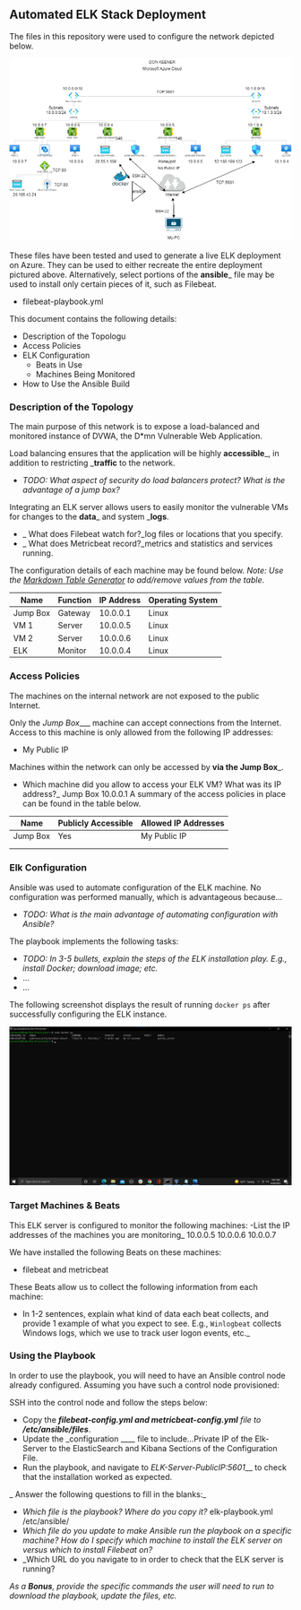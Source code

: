 ## Automated ELK Stack Deployment

The files in this repository were used to configure the network depicted below.

![Network Diagram](Diagrams/Azure_Network_Diagram.png)

These files have been tested and used to generate a live ELK deployment on Azure. They can be used to either recreate the entire deployment pictured above. Alternatively, select portions of the __ansible___ file may be used to install only certain pieces of it, such as Filebeat.

  - filebeat-playbook.yml 

This document contains the following details:
- Description of the Topologu
- Access Policies
- ELK Configuration
  - Beats in Use
  - Machines Being Monitored
- How to Use the Ansible Build


### Description of the Topology

The main purpose of this network is to expose a load-balanced and monitored instance of DVWA, the D*mn Vulnerable Web Application.

Load balancing ensures that the application will be highly __accessible___, in addition to restricting ___traffic__ to the network.
- _TODO: What aspect of security do load balancers protect? What is the advantage of a jump box?_

Integrating an ELK server allows users to easily monitor the vulnerable VMs for changes to the __data___ and system ___logs__.
- _ What does Filebeat watch for?_log files or locations that you specify.
- _ What does Metricbeat record?_metrics and statistics and services running.

The configuration details of each machine may be found below.
_Note: Use the [Markdown Table Generator](http://www.tablesgenerator.com/markdown_tables) to add/remove values from the table_.

| Name     | Function | IP Address | Operating System |
|----------|----------|------------|------------------|
| Jump Box | Gateway  | 10.0.0.1   | Linux            |
| VM 1     | Server   | 10.0.0.5   | Linux            |
| VM 2     | Server   | 10.0.0.6   | Linux            |
| ELK      | Monitor  | 10.0.0.4   | Linux            |

### Access Policies

The machines on the internal network are not exposed to the public Internet. 

Only the _Jump Box____ machine can accept connections from the Internet. Access to this machine is only allowed from the following IP addresses:
- My Public IP

Machines within the network can only be accessed by __via the Jump Box___.
-  Which machine did you allow to access your ELK VM? What was its IP address?_
Jump Box 10.0.0.1
A summary of the access policies in place can be found in the table below.

| Name     | Publicly Accessible | Allowed IP Addresses |
|----------|---------------------|----------------------|
| Jump Box | Yes                 | My Public IP         |
|          |                     |                      |
|          |                     |                      |

### Elk Configuration

Ansible was used to automate configuration of the ELK machine. No configuration was performed manually, which is advantageous because...
- _TODO: What is the main advantage of automating configuration with Ansible?_

The playbook implements the following tasks:
- _TODO: In 3-5 bullets, explain the steps of the ELK installation play. E.g., install Docker; download image; etc._
- ...
- ...

The following screenshot displays the result of running `docker ps` after successfully configuring the ELK instance.

![Images](Images/docker_ps_output.png)

### Target Machines & Beats
This ELK server is configured to monitor the following machines:
-List the IP addresses of the machines you are monitoring_ 10.0.0.5 10.0.0.6 10.0.0.7

We have installed the following Beats on these machines:
- filebeat and metricbeat

These Beats allow us to collect the following information from each machine:
- In 1-2 sentences, explain what kind of data each beat collects, and provide 1 example of what you expect to see. E.g., `Winlogbeat` collects Windows logs, which we use to track user logon events, etc._

### Using the Playbook
In order to use the playbook, you will need to have an Ansible control node already configured. Assuming you have such a control node provisioned: 

SSH into the control node and follow the steps below:
- Copy the ___filebeat-config.yml and metricbeat-config.yml__ file to __/etc/ansible/files___.
- Update the _configuration ____ file to include...Private IP of the Elk-Server to the ElasticSearch and Kibana Sections of the Configuration File.
- Run the playbook, and navigate to _ELK-Server-PublicIP:5601___ to check that the installation worked as expected.

_ Answer the following questions to fill in the blanks:_
- _Which file is the playbook? Where do you copy it?_ elk-playbook.yml /etc/ansible/
- _Which file do you update to make Ansible run the playbook on a specific machine? How do I specify which machine to install the ELK server on versus which to install Filebeat on?_
- _Which URL do you navigate to in order to check that the ELK server is running?

_As a **Bonus**, provide the specific commands the user will need to run to download the playbook, update the files, etc._